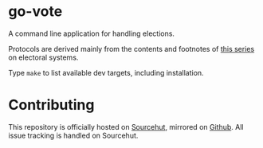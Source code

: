 # go-vote

A command line application for handling elections.

Protocols are derived mainly from the contents and footnotes of [this series](https://en.wikipedia.org/wiki/Electoral_system) on electoral systems.

Type `make` to list available dev targets, including installation.

# Contributing

This repository is officially hosted on [Sourcehut](https://git.sr.ht/~bmaccini/go-vote), mirrored on [Github](https://github.com/benjaminmaccini/go-vote). All issue
tracking is handled on Sourcehut.
